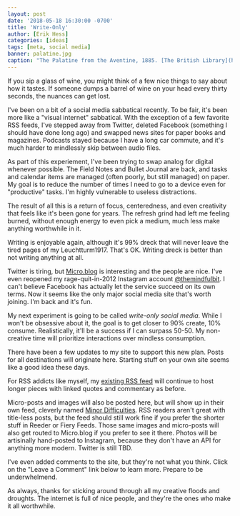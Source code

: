 ```yaml
---
layout: post
date: '2018-05-18 16:30:00 -0700'
title: 'Write-Only'
author: [Erik Hess]
categories: [ideas]
tags: [meta, social media]
banner: palatine.jpg 
caption: "The Palatine from the Aventine, 1885. [The British Library](https://flic.kr/p/i2CEjr)"
---
```


If you sip a glass of wine, you might think of a few nice things to say about how it tastes. If someone dumps a barrel of wine on your head every thirty seconds, the nuances can get lost.

I've been on a bit of a social media sabbatical recently. To be fair, it's been more like a "visual internet" sabbatical. With the exception of a few favorite RSS feeds, I've stepped away from Twitter, deleted Facebook (something I should have done long ago) and swapped news sites for paper books and magazines. Podcasts stayed because I have a long car commute, and it's much harder to mindlessly skip between audio files.

As part of this experiement, I've been trying to swap analog for digital whenever possible. The Field Notes and Bullet Journal are back, and tasks and calendar items are managed (often poorly, but still managed) on paper. My goal is to reduce the number of times I need to go to a device even for "productive" tasks. I'm highly vulnerable to useless distractions.

The result of all this is a return of focus, centeredness, and even creativity that feels like it's been gone for years. The refresh grind had left me feeling burned, without enough energy to even pick a medium, much less make anything worthwhile in it. 

Writing is enjoyable again, although it's 99% dreck that will never leave the tired pages of my Leuchtturm1917. That's OK. Writing dreck is better than not writing anything at all.

Twitter is tiring, but [Micro.blog](https://micro.blog/themindfulbit) is interesting and the people are nice. I've even reopened my rage-quit-in-2012 Instagram account [@themindfulbit](https://instagram.com/themindfulbit). I can't believe Facebook has actually let the service succeed on its own terms. Now it seems like the only major social media site that's worth joining. I'm back and it's fun.

My next experiment is going to be called *write-only social media*. While I won't be obsessive about it, the goal is to get closer to 90% create, 10% consume. Realistically, it'll be a success if I can surpass 50-50. My non-creative time will prioritize interactions over mindless consumption.

There have been a few updates to my site to support this new plan. Posts for all destinations will originate here. Starting stuff on your own site seems like a good idea these days.

For RSS addicts like myself, my [existing RSS feed](http://hess.fm/feed.xml) will continue to host longer pieces with linked quotes and commentary as before. 

Micro-posts and images will also be posted here, but will show up in their own feed, cleverly named [Minor Difficulties](http://hess.fm/micro.xml). RSS readers aren't great with title-less posts, but the feed should still work fine if you prefer the shorter stuff in Reeder or Fiery Feeds. Those same images and micro-posts will also get routed to Micro.blog if you prefer to see it there. Photos will be artisinally hand-posted to Instagram, because they don't have an API for anything more modern. Twitter is still TBD. 

I've even added comments to the site, but they're not what you think. Click on the "Leave a Comment" link below to learn more. Prepare to be underwhelmend. 

As always, thanks for sticking around through all my creative floods and droughts. The internet is full of nice people, and they're the ones who make it all worthwhile. 

